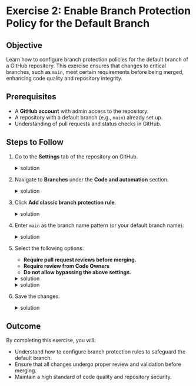 # Exercise 2: Enable Branch Protection Policy for the Default Branch

## Objective
Learn how to configure branch protection policies for the default branch of a GitHub repository. This exercise ensures that changes to critical branches, such as `main`, meet certain requirements before being merged, enhancing code quality and repository integrity.

## Prerequisites
- A **GitHub account** with admin access to the repository.
- A repository with a default branch (e.g., `main`) already set up.
- Understanding of pull requests and status checks in GitHub.

## Steps to Follow
1. Go to the **Settings** tab of the repository on GitHub.

   <details> <summary>solution</summary>

   ![image](https://github.com/user-attachments/assets/a78eca7e-3856-4332-a556-26629c783c53)

   </details>
   
2. Navigate to **Branches** under the **Code and automation** section.

   <details> <summary>solution</summary>

    ![image](https://github.com/user-attachments/assets/45a0142b-21d5-47da-94b7-01fa11a5e58f)
  
   </details>
   
3. Click **Add classic branch protection rule**.

   <details> <summary>solution</summary>

   ![image](https://github.com/user-attachments/assets/ce5c10e0-7a5a-427a-a157-0e69cf00f215)

  
   </details>

   
4. Enter `main` as the branch name pattern (or your default branch name).

   <details> <summary>solution</summary>

   ![image](https://github.com/user-attachments/assets/cf64d898-795e-4129-ba65-c4c9bdd024be)

   </details>

   
5. Select the following options:
   - **Require pull request reviews before merging.**
   - **Require review from Code Owners**
   - **Do not allow bypassing the above settings.**

   <details> <summary>solution</summary>

   ![image](https://github.com/user-attachments/assets/91a1bfd1-c026-478d-a286-031b2aa3cf50)

   </details>

   <details> <summary>solution</summary>

   ![image](https://github.com/user-attachments/assets/664ac5a4-22a8-4537-a8b9-42138621e9e6)

   </details>

     
9. Save the changes.

   <details> <summary>solution</summary>

   ![image](https://github.com/user-attachments/assets/90203779-aec9-41c8-a2c7-5a6fba3e1cdd)

   </details>


## Outcome
By completing this exercise, you will:
- Understand how to configure branch protection rules to safeguard the default branch.
- Ensure that all changes undergo proper review and validation before merging.
- Maintain a high standard of code quality and repository security.
